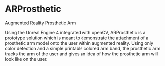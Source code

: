 # ARProsthetic
Augmented Reality Prosthetic Arm

Using the Unreal Engine 4 integrated with openCV, ARProsthetic is a prototype solution which is meant to demonstrate the attachment of a prosthetic arm model onto the user within augmented reality. Using only color detection and a simple printable colored arm band, the prosthetic arm tracks the arm of the user and gives an idea of how the prosthetic arm will look like on the user.
